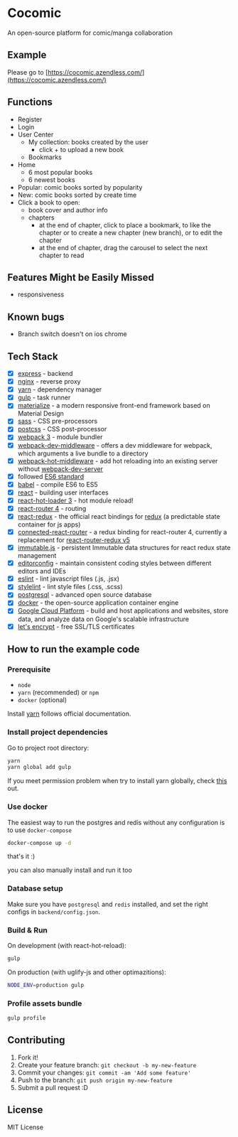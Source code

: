 # Cocomic

An open-source platform for comic/manga collaboration

## Example

Please go to [https://cocomic.azendless.com/](https://cocomic.azendless.com/)

## Functions
* Register
* Login
* User Center
  * My collection: books created by the user
    * click + to upload a new book
  * Bookmarks
* Home
  * 6 most popular books
  * 6 newest books
* Popular: comic books sorted by popularity
* New: comic books sorted by create time
* Click a book to open:
  * book cover and author info
  * chapters
    * at the end of chapter, click to place a bookmark, to like the chapter or to create a new chapter (new branch), or to edit the chapter
    * at the end of chapter, drag the carousel to select the next chapter to read

## Features Might be Easily Missed
* responsiveness

## Known bugs
* Branch switch doesn't on ios chrome

## Tech Stack

* [x] [express](http://expressjs.com/) - backend
* [x] [nginx](https://www.nginx.com/) - reverse proxy
* [x] [yarn](https://github.com/yarnpkg/yarn) - dependency manager
* [x] [gulp](https://github.com/gulpjs/gulp) - task runner
* [x] [materialize](http://materializecss.com/) - a modern responsive front-end framework based on Material Design
* [x] [sass](https://github.com/sass/sass) - CSS pre-processors
* [x] [postcss](https://github.com/postcss/postcss) - CSS post-processor
* [x] [webpack 3](https://github.com/webpack/webpack) - module bundler
* [x] [webpack-dev-middleware](https://github.com/webpack/webpack-dev-middleware) - offers a dev middleware for webpack, which arguments a live bundle to a directory
* [x] [webpack-hot-middleware](https://github.com/glenjamin/webpack-hot-middleware) - add hot reloading into an existing server without [webpack-dev-server](https://github.com/webpack/webpack-dev-server)
* [x] followed [ES6 standard](https://github.com/lukehoban/es6features)
* [x] [babel](https://babeljs.io/) - compile ES6 to ES5
* [x] [react](https://facebook.github.io/react/) - building user interfaces
* [x] [react-hot-loader 3](https://github.com/gaearon/react-hot-loader) - hot module reload!
* [x] [react-router 4](https://github.com/ReactTraining/react-router) - routing
* [x] [react-redux](https://github.com/reactjs/react-redux) - the official react bindings for [redux](https://github.com/reactjs/redux) (a predictable state container for js apps)
* [x] [connected-react-router](https://github.com/supasate/connected-react-router) - a redux binding for react-router 4, currently a replacement for [react-router-redux v5](https://github.com/ReactTraining/react-router/tree/master/packages/react-router-redux)
* [x] [immutable.js](https://github.com/facebook/immutable-js/) - persistent Immutable data structures for react redux state management
* [x] [editorconfig](http://editorconfig.org/) - maintain consistent coding styles between different editors and IDEs
* [x] [eslint](http://eslint.org/) - lint javascript files (.js, .jsx)
* [x] [stylelint](https://stylelint.io/) - lint style files (.css, .scss)
* [x] [postgresql](https://www.postgresql.org/) - advanced open source database
* [x] [docker](https://github.com/docker/docker) - the open-source application container engine
* [x] [Google Cloud Platform](https://cloud.google.com/) - build and host applications and websites, store data, and analyze data on Google's scalable infrastructure
* [x] [let's encrypt](https://letsencrypt.org/) - free SSL/TLS certificates

## How to run the example code

### Prerequisite

* `node`
* `yarn` (recommended) or `npm`
* `docker` (optional)

Install [yarn](https://yarnpkg.com/en/docs/install#linux-tab) follows official documentation.

### Install project dependencies

Go to project root directory:

```bash
yarn
yarn global add gulp
```

If you meet permission problem when try to install yarn globally, check [this](https://github.com/yarnpkg/yarn/issues/1060#issuecomment-268160528) out.

### Use docker

The easiest way to run the postgres and redis without any configuration is to use `docker-compose`

```bash
docker-compose up -d
```

that's it :)

you can also manually install and run it too

### Database setup

Make sure you have `postgresql` and `redis` installed, and set the right configs in `backend/config.json`.

### Build & Run

On development (with react-hot-reload):

```bash
gulp
```

On production (with uglify-js and other optimazitions):

```bash
NODE_ENV=production gulp
```

### Profile assets bundle

```bash
gulp profile
```

## Contributing

1. Fork it!
1. Create your feature branch: `git checkout -b my-new-feature`
1. Commit your changes: `git commit -am 'Add some feature'`
1. Push to the branch: `git push origin my-new-feature`
1. Submit a pull request :D

## License

MIT License
